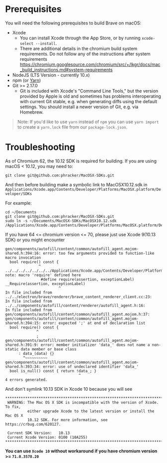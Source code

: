 # Prerequisites

You will need the following prerequisites to build Brave on macOS:

- Xcode
    - You can install Xcode through the App Store, or by running `xcode-select --install`.
    - There are additional details in the chromium build system requirements. Do not follow any of the instructions after system requirements https://chromium.googlesource.com/chromium/src/+/lkgr/docs/mac_build_instructions.md#system-requirements
- NodeJS (LTS Version - currently 10.x)
- npm (or [Yarn](https://yarnpkg.com/lang/en/docs/install/#mac-stable))
- Git >= 2.17.0
  - Git is included with Xcode's "Command Line Tools," but the version provided by Apple is old and sometimes has problems interoperating with current Git stable, e.g. when generating diffs using the default settings. You should install a newer version of Git, e.g. via Homebrew.

> Note: If you'd like to use `yarn` instead of `npm` you can use `yarn import` to create a `yarn.lock` file from our `package-lock.json`.

# Troubleshooting

As of Chromium 62, the 10.12 SDK is required for building. If you are using macOS < 10.12, you may need to:

`git clone git@github.com:phracker/MacOSX-SDKs.git`

And then before building make a symbolic link to MacOSX10.12.sdk in `Applications/Xcode.app/Contents/Developer/Platforms/MacOSX.platform/Developer/SDKs`

For example:
```
cd ~/Documents
git clone git@github.com:phracker/MacOSX-SDKs.git
sudo ln -s ~/Documents/MacOSX-SDKs/MacOSX10.12.sdk /Applications/Xcode.app/Contents/Developer/Platforms/MacOSX.platform/Developer/SDKs
```

If you have 64 <= chromium version <= 70, please just use Xcode 9(10.13 SDK) or you might encounter 
```
gen/components/autofill/content/common/autofill_agent.mojom-shared.h:394:16: error: too few arguments provided to function-like macro invocation
  bool require() const {
               ^
../../../../../../../Applications/Xcode.app/Contents/Developer/Platforms/MacOSX.platform/Developer/SDKs/MacOSX10.12.sdk/usr/include/AssertMacros.h:1307:11: note: macro 'require' defined here
                #define require(assertion, exceptionLabel)  __Require(assertion, exceptionLabel)
                        ^
In file included from ../../electron/brave/renderer/brave_content_renderer_client.cc:23:
In file included from ../../components/autofill/content/renderer/autofill_agent.h:16:
In file included from gen/components/autofill/content/common/autofill_agent.mojom.h:37:
gen/components/autofill/content/common/autofill_agent.mojom-shared.h:394:15: error: expected ';' at end of declaration list
  bool require() const {
              ^
              ;
gen/components/autofill/content/common/autofill_agent.mojom-shared.h:391:9: error: member initializer 'data_' does not name a non-static data member or base class
      : data_(data) {}
        ^~~~~~~~~~~
gen/components/autofill/content/common/autofill_agent.mojom-shared.h:393:34: error: use of undeclared identifier 'data_'
  bool is_null() const { return !data_; }
                                 ^
4 errors generated.
```
And don't symlink 10.13 SDK in Xcode 10 because you will see
```
********************************************************************************
 WARNING: The Mac OS X SDK is incompatible with the version of Xcode. To fix,
          either upgrade Xcode to the latest version or install the Mac OS X
          10.12 SDK. For more information, see https://crbug.com/620127.

 Current SDK Version:   10.13
 Current Xcode Version: 0100 (10A255)
********************************************************************************
```

**You can use `Xcode 10` without workaround if you have chromium version >= `71.0.3578.20`**